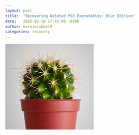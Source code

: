 ```yaml
---
layout: post
title:  "Recovering Deleted PS3 Executables: Blur Edition"
date:   2025-02-18 17:43:00 -0500
author: burninrubber0
categories: recovery
---
```

![Cactus](/images/Cactus.png)